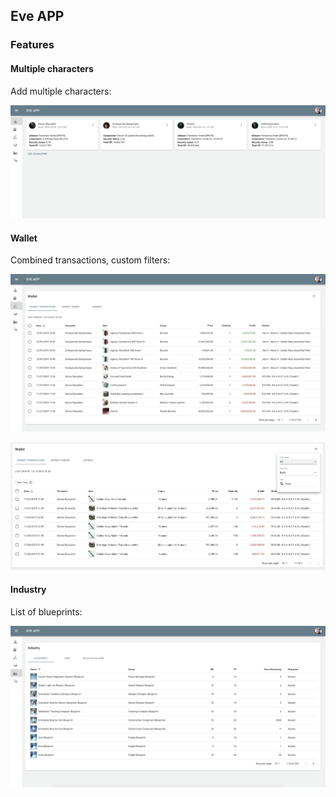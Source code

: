 ## Eve APP

### Features

#### Multiple characters

Add multiple characters:

![characters](docs/img/characters.png)

#### Wallet

Combined transactions, custom filters:

![transactions](docs/img/transactions.png)

![filters](docs/img/transaction_filters.png)

#### Industry

List of blueprints:

![blueprints](docs/img/blueprints.png)
